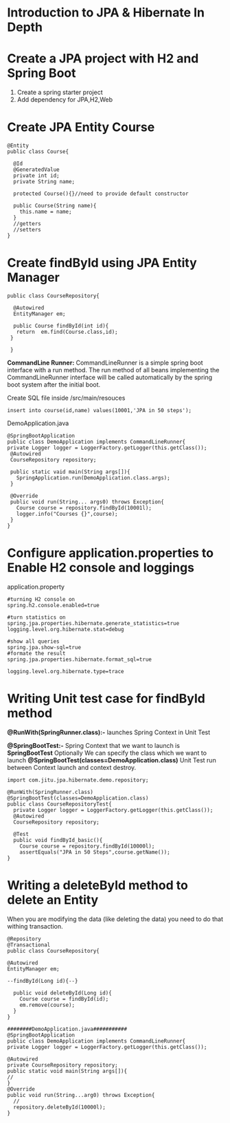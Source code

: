 #  Introduction to JPA & Hibernate In Depth

# Create a JPA project with H2 and Spring Boot
1. Create a spring starter project
2. Add dependency for JPA,H2,Web

# Create JPA Entity Course
```
@Entity
public class Course{
  
  @Id
  @GeneratedValue
  private int id;
  private String name;
  
  protected Course(){}//need to provide default constructor
  
  public Course(String name){
    this.name = name;
  }
  //getters
  //setters
}  
```

# Create findById using JPA Entity Manager

```
public class CourseRepository{

  @Autowired
  EntityManager em;
  
  public Course findById(int id){
   return  em.find(Course.class,id);
 }
 
 }
 ```
 
 **CommandLine Runner:** CommandLineRunner is a simple spring boot interface with a run method. The run method of all beans implementing the CommandLineRunner interface will be called automatically by the spring boot system after the initial boot.
 
 Create SQL file inside /src/main/resouces
 ```
 insert into course(id,name) values(10001,'JPA in 50 steps');
 ```
 
 DemoApplication.java
 ```
 @SpringBootApplication
 public class DemoApplication implements CommandLineRunner{
 private Logger logger = LoggerFactory.getLogger(this.getClass());
  @Autowired
  CourseRepository repository;
  
  public static vaid main(String args[]){
    SpringApplication.run(DemoApplication.class.args);
  }
  
  @Override
  public void run(String... args0) throws Exception{
    Course course = repository.findById(10001l);
    logger.info("Courses {}",course);
  }
 }
 ```
# Configure application.properties to Enable  H2 console and loggings
application.property
```
#turning H2 console on
spring.h2.console.enabled=true

#turn statistics on
spring.jpa.properties.hibernate.generate_statistics=true
logging.level.org.hibernate.stat=debug

#show all queries
spring.jpa.show-sql=true
#formate the result
spring.jpa.properties.hibernate.format_sql=true

logging.level.org.hibernate.type=trace
```
# Writing Unit test case for findById method

**@RunWith(SpringRunner.class):-** launches Spring Context in Unit Test

**@SpringBootTest:-** Spring Context that we want to launch is **SpringBootTest**
Optionally We can specify the class which we want to launch **@SpringBootTest(classes=DemoApplication.class)**
Unit Test run between Context launch and context destroy.

```
import com.jitu.jpa.hibernate.demo.repository;

@RunWith(SpringRunner.class)
@SpringBootTest(classes=DemoApplication.class)
public class CourseRepositoryTest{
  private Logger logger = LoggerFactory.getLogger(this.getClass());
  @Autowired
  CourseRepository repository;
  
  @Test
  public void findById_basic(){
    Course course = repository.findById(10000l);
    assertEquals("JPA in 50 Steps",course.getName());
}
```

# Writing a deleteById method to delete an Entity

When you are modifying the data (like deleting the data) you need to do that withing transaction.

```
@Repository
@Transactional
public class CourseRepository{

@Autowired
EntityManager em;

--findById(Long id){--}

  public void deleteById(Long id){
    Course course = findById(id);
    em.remove(course);
  }
}

########DemoApplication.java###########
@SpringBootApplication
public class DemoApplication implements CommandLineRunner{
private Logger logger = LoggerFactory.getLogger(this.getClass());

@Autowired
private CourseRepository repository;
public static void main(String args[]){
//
}
@Override
public void run(String...arg0) throws Exception{
  //
  repository.deleteById(10000l);
}
```

